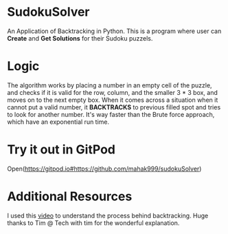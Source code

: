 # SudokuSolver
An Application of Backtracking in Python. 
This is a program where user can **Create** and **Get Solutions** for their Sudoku puzzels.

# Logic
The algorithm works by placing a number in an empty cell of the puzzle, and checks if it is valid for the row, column, and the smaller 3 * 3 box, and moves on to the next empty box. When it comes across a situation when it cannot put a valid number, it **BACKTRACKS** to previous filled spot and tries to look for another number. It's way faster than the Brute force approach, which have an exponential run time.

# Try it out in GitPod

Open(https://gitpod.io#https://github.com/mahak999/sudokuSolver)

# Additional Resources
I used this [video](https://www.youtube.com/watch?v=lK4N8E6uNr4&t=98s) to understand the process behind backtracking. Huge thanks to Tim @ Tech with tim for the wonderful explanation.
